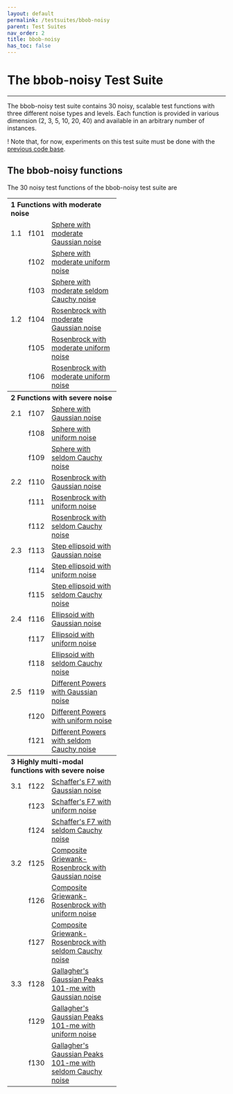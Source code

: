 ```yaml
---
layout: default
permalink: /testsuites/bbob-noisy
parent: Test Suites
nav_order: 2
title: bbob-noisy
has_toc: false
---
```



# The bbob-noisy Test Suite

---

The bbob-noisy test suite contains 30 noisy, scalable test functions with three different noise types and levels. Each function is provided in various dimension (2, 3, 5, 10, 20, 40) and available in an arbitrary number of instances.


! Note that, for now, experiments on this test suite must be done with the [previous code base](oldcode/bboball15.03.tar.gz).


The bbob-noisy functions
------------------------

The 30 noisy test functions of the bbob-noisy test suite are

<table align="center" style="width:50%">
<tr>
   <th colspan=3 style="text-align:left">1 Functions with moderate noise</th>
</tr>
<tr>
	<td style="width:2%">1.1</td><td style="width:2%">f101</td><td><a href="http://coco.lri.fr/downloads/download15.03/bbobdocnoisyfunctions.pdf#page=7">Sphere with moderate Gaussian noise</a></td>
</tr><tr>
	<td>&nbsp;</td><td>f102</td><td><a href="http://coco.lri.fr/downloads/download15.03/bbobdocnoisyfunctions.pdf#page=12">Sphere with moderate uniform noise</a></td>
</tr><tr>
	<td>&nbsp;</td><td>f103</td><td><a href="http://coco.lri.fr/downloads/download15.03/bbobdocnoisyfunctions.pdf#page=17">Sphere with moderate seldom Cauchy noise</a></td>
</tr><tr>
	<td>1.2</td><td>f104</td><td><a href="http://coco.lri.fr/downloads/download15.03/bbobdocnoisyfunctions.pdf#page=22">Rosenbrock with moderate Gaussian noise</a></td>
</tr><tr>
	<td>&nbsp;</td><td>f105</td><td><a href="http://coco.lri.fr/downloads/download15.03/bbobdocnoisyfunctions.pdf#page=28">Rosenbrock with moderate uniform noise</a></td>
</tr><tr>
	<td>&nbsp;</td><td>f106</td><td><a href="http://coco.lri.fr/downloads/download15.03/bbobdocnoisyfunctions.pdf#page=33">Rosenbrock with moderate uniform noise</a></td>
</tr>
<tr>
   <th colspan=3 style="text-align:left">2 Functions with severe noise</th>
</tr>
<tr>
	<td>2.1</td><td>f107</td><td><a href="http://coco.lri.fr/downloads/download15.03/bbobdocnoisyfunctions.pdf#page=38">Sphere with Gaussian noise</a></td>
</tr><tr>
	<td>&nbsp;</td><td>f108</td><td><a href="http://coco.lri.fr/downloads/download15.03/bbobdocnoisyfunctions.pdf#page=43">Sphere with uniform noise</a></td>
</tr><tr>
	<td>&nbsp;</td><td>f109</td><td><a href="http://coco.lri.fr/downloads/download15.03/bbobdocnoisyfunctions.pdf#page=48">Sphere with seldom Cauchy noise</a></td>
</tr><tr>
	<td>2.2</td><td>f110</td><td><a href="http://coco.lri.fr/downloads/download15.03/bbobdocnoisyfunctions.pdf#page=53">Rosenbrock with Gaussian noise</a></td>
</tr><tr>
	<td>&nbsp;</td><td>f111</td><td><a href="http://coco.lri.fr/downloads/download15.03/bbobdocnoisyfunctions.pdf#page=58">Rosenbrock with uniform noise</a></td>
</tr><tr>
	<td>&nbsp;</td><td>f112</td><td><a href="http://coco.lri.fr/downloads/download15.03/bbobdocnoisyfunctions.pdf#page=63">Rosenbrock with seldom Cauchy noise</a></td>
</tr><tr>
	<td>2.3</td><td>f113</td><td><a href="http://coco.lri.fr/downloads/download15.03/bbobdocnoisyfunctions.pdf#page=68">Step ellipsoid with Gaussian noise</a></td>
</tr><tr>
	<td>&nbsp;</td><td>f114</td><td><a href="http://coco.lri.fr/downloads/download15.03/bbobdocnoisyfunctions.pdf#page=73">Step ellipsoid with uniform noise</a></td>
</tr><tr>
	<td>&nbsp;</td><td>f115</td><td><a href="http://coco.lri.fr/downloads/download15.03/bbobdocnoisyfunctions.pdf#page=78">Step ellipsoid with seldom Cauchy noise</a></td>
</tr><tr>
	<td>2.4</td><td>f116</td><td><a href="http://coco.lri.fr/downloads/download15.03/bbobdocnoisyfunctions.pdf#page=83">Ellipsoid with Gaussian noise</a></td>
</tr><tr>
	<td>&nbsp;</td><td>f117</td><td><a href="http://coco.lri.fr/downloads/download15.03/bbobdocnoisyfunctions.pdf#page=88">Ellipsoid with uniform noise</a></td>
</tr><tr>
	<td>&nbsp;</td><td>f118</td><td><a href="http://coco.lri.fr/downloads/download15.03/bbobdocnoisyfunctions.pdf#page=93">Ellipsoid with seldom Cauchy noise</a></td>
</tr><tr>
	<td>2.5</td><td>f119</td><td><a href="http://coco.lri.fr/downloads/download15.03/bbobdocnoisyfunctions.pdf#page=98">Different Powers with Gaussian noise</a></td>
</tr><tr>
	<td>&nbsp;</td><td>f120</td><td><a href="http://coco.lri.fr/downloads/download15.03/bbobdocnoisyfunctions.pdf#page=102">Different Powers with uniform noise</a></td>
</tr><tr>
	<td>&nbsp;</td><td>f121</td><td><a href="http://coco.lri.fr/downloads/download15.03/bbobdocnoisyfunctions.pdf#page=106">Different Powers with seldom Cauchy noise</a></td>
</tr>
<tr>
   <th colspan=3 style="text-align:left">3 Highly multi-modal functions with severe noise
</th>
</tr>
<tr>
	<td>3.1</td><td>f122</td><td><a href="http://coco.lri.fr/downloads/download15.03/bbobdocnoisyfunctions.pdf#page=110">Schaffer's F7 with Gaussian noise</a></td>
</tr><tr>
	<td>&nbsp;</td><td>f123</td><td><a href="http://coco.lri.fr/downloads/download15.03/bbobdocnoisyfunctions.pdf#page=115">Schaffer's F7 with uniform noise</a></td>
</tr><tr>
	<td>&nbsp;</td><td>f124</td><td><a href="http://coco.lri.fr/downloads/download15.03/bbobdocnoisyfunctions.pdf#page=120">Schaffer's F7 with seldom Cauchy noise</a></td>
</tr><tr>
	<td>3.2</td><td>f125</td><td><a href="http://coco.lri.fr/downloads/download15.03/bbobdocnoisyfunctions.pdf#page=125">Composite Griewank-Rosenbrock with Gaussian noise</a></td>
</tr><tr>
	<td>&nbsp;</td><td>f126</td><td><a href="http://coco.lri.fr/downloads/download15.03/bbobdocnoisyfunctions.pdf#page=129">Composite Griewank-Rosenbrock with uniform noise</a></td>
</tr><tr>
	<td>&nbsp;</td><td>f127</td><td><a href="http://coco.lri.fr/downloads/download15.03/bbobdocnoisyfunctions.pdf#page=133">Composite Griewank-Rosenbrock with seldom Cauchy noise</a></td>
</tr><tr>
	<td>3.3</td><td>f128</td><td><a href="http://coco.lri.fr/downloads/download15.03/bbobdocnoisyfunctions.pdf#page=137">Gallagher's Gaussian Peaks 101-me with Gaussian noise</a></td>
</tr><tr>
	<td>&nbsp;</td><td>f129</td><td><a href="http://coco.lri.fr/downloads/download15.03/bbobdocnoisyfunctions.pdf#page=143">Gallagher's Gaussian Peaks 101-me with uniform noise</a></td>
</tr><tr>
	<td>&nbsp;</td><td>f130</td><td><a href="http://coco.lri.fr/downloads/download15.03/bbobdocnoisyfunctions.pdf#page=148">Gallagher's Gaussian Peaks 101-me with seldom Cauchy noise</a></td>
</tr>
</table>

<link rel="stylesheet" href="{{ '/assets/css/custom.css' | relative_url }}"/>
